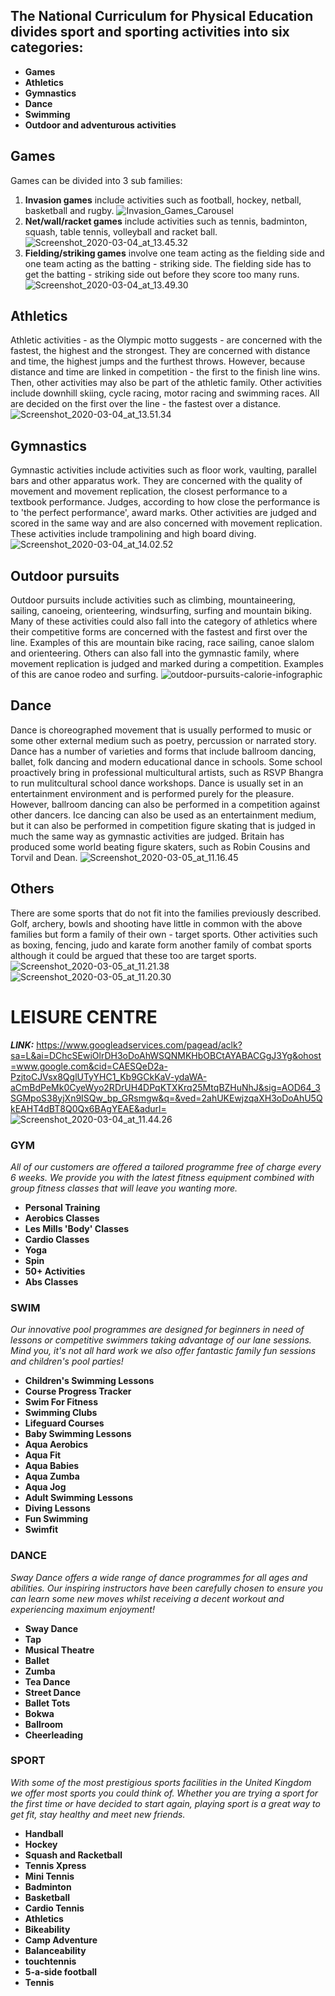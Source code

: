 ## The National Curriculum for Physical Education divides sport and sporting activities into six categories:
* **Games**
* **Athletics**
* **Gymnastics**
* **Dance**
* **Swimming**
* **Outdoor and adventurous activities**
## Games
Games can be divided into 3 sub families:
1. **Invasion games** include activities such as football, hockey, netball, basketball and rugby.
![Invasion_Games_Carousel](uploads/0260a77f54a6d470d87be3685619e67a/Invasion_Games_Carousel.jpg)
2. **Net/wall/racket games** include activities such as tennis, badminton, squash, table tennis,
volleyball and racket ball.![Screenshot_2020-03-04_at_13.45.32](uploads/1cd149adc31e1a29434576abaaba6c52/Screenshot_2020-03-04_at_13.45.32.png)
3. **Fielding/striking games** involve one team acting as the fielding side and one team acting as
the batting - striking side. The fielding side has to get the batting - striking side out before they score too many runs.
![Screenshot_2020-03-04_at_13.49.30](uploads/0ef5f66b2bb27c79c1febf041b79abd1/Screenshot_2020-03-04_at_13.49.30.png)
## Athletics
Athletic activities - as the Olympic motto suggests - are concerned with the fastest, the highest and the strongest. They are concerned with distance and time, the highest jumps and the furthest throws. However, because distance and time are linked in competition - the first to the finish line wins. Then, other activities may also be part of the athletic family. Other activities include downhill skiing, cycle racing, motor racing and swimming races. All are decided on the first over the line - the fastest over a distance.
![Screenshot_2020-03-04_at_13.51.34](uploads/ca4bea582801f0bd04df3cd06b1d1675/Screenshot_2020-03-04_at_13.51.34.png)
## Gymnastics
Gymnastic activities include activities such as floor work, vaulting, parallel bars and other apparatus work. They are concerned with the quality of movement and movement replication, the closest performance to a textbook performance. Judges, according to how close the performance is to 'the perfect performance', award marks. Other activities are judged and scored in the same way and are also concerned with movement replication. These activities include trampolining and high board diving.
![Screenshot_2020-03-04_at_14.02.52](uploads/ba3585c3ca2fd437a9efa948cc2e3d1b/Screenshot_2020-03-04_at_14.02.52.png)
## Outdoor pursuits
Outdoor pursuits include activities such as climbing, mountaineering, sailing, canoeing, orienteering, windsurfing, surfing and mountain biking. Many of these activities could also fall into the category of athletics where their competitive forms are concerned with the fastest and first over the line. Examples of this are mountain bike racing, race sailing, canoe slalom and orienteering. Others can also fall into the gymnastic family, where movement replication is judged and marked during a competition. Examples of this are canoe rodeo and surfing.
![outdoor-pursuits-calorie-infographic](uploads/bc4ea2072d9d961738b39ce2c8c376a2/outdoor-pursuits-calorie-infographic.jpg)
## Dance
Dance is choreographed movement that is usually performed to music or some other external medium such as poetry, percussion or narrated story. Dance has a number of varieties and forms that include ballroom dancing, ballet, folk dancing and modern educational dance in schools. Some school proactively bring in professional multicultural artists, such as RSVP Bhangra to run mulitcultural school dance workshops. Dance is usually set in an entertainment environment and is performed purely for the pleasure. However, ballroom dancing can also be performed in a competition against other dancers.
Ice dancing can also be used as an entertainment medium, but it can also be performed in competition figure skating that is judged in much the same way as gymnastic activities are judged. Britain has produced some world beating figure skaters, such as Robin Cousins and Torvil and Dean.
![Screenshot_2020-03-05_at_11.16.45](uploads/b61c027dcc347beac50a75c837cb6c21/Screenshot_2020-03-05_at_11.16.45.png)
## Others
There are some sports that do not fit into the families previously described. Golf, archery, bowls and shooting have little in common with the above families but form a family of their own - target sports. Other activities such as boxing, fencing, judo and karate form another family of combat sports although it could be argued that these too are target sports.
![Screenshot_2020-03-05_at_11.21.38](uploads/d389e4f270cf6ef80111e5d7fb9d19a6/Screenshot_2020-03-05_at_11.21.38.png)
![Screenshot_2020-03-05_at_11.20.30](uploads/28bc2ff13564b66877980294cb605a0d/Screenshot_2020-03-05_at_11.20.30.png)
# LEISURE CENTRE
***LINK:*** https://www.googleadservices.com/pagead/aclk?sa=L&ai=DChcSEwiOlrDH3oDoAhWSQNMKHbOBCtAYABACGgJ3Yg&ohost=www.google.com&cid=CAESQeD2a-PzjtoCJVsx8QglUTyYHC1_Kb9GCkKaV-ydaWA-aCmBdPeMk0CyeWyo2RDrUH4DPqKTXKrq25MtqBZHuNhJ&sig=AOD64_3SGMpoS38yjXn9ISQw_bp_GRsmgw&q=&ved=2ahUKEwjzqaXH3oDoAhU5QkEAHT4dBT8Q0Qx6BAgYEAE&adurl=
![Screenshot_2020-03-04_at_11.44.26](uploads/309a02dddf72078cf2a8fc31c82e1463/Screenshot_2020-03-04_at_11.44.26.png)
### GYM
*All of our customers are offered a tailored programme free of charge every 6 weeks. We provide you with the latest fitness equipment combined with group fitness classes that will leave you wanting more.*
* **Personal Training**
* **Aerobics Classes**
* **Les Mills 'Body' Classes**
* **Cardio Classes**
* **Yoga**
* **Spin**
* **50+ Activities**
* **Abs Classes**
### SWIM
*Our innovative pool programmes are designed for beginners in need of lessons or competitive swimmers taking advantage of our lane sessions. Mind you, it's not all hard work we also offer fantastic family fun sessions and children's pool parties!*
* **Children's Swimming Lessons**
* **Course Progress Tracker**
* **Swim For Fitness**
* **Swimming Clubs**
* **Lifeguard Courses**
* **Baby Swimming Lessons**
* **Aqua Aerobics**
* **Aqua Fit**
* **Aqua Babies**
* **Aqua Zumba**
* **Aqua Jog**
* **Adult Swimming Lessons**
* **Diving Lessons**
* **Fun Swimming**
* **Swimfit**
### DANCE
*Sway Dance offers a wide range of dance programmes for all ages and abilities. Our inspiring instructors have been carefully chosen to ensure you can learn some new moves whilst receiving a decent workout and experiencing maximum enjoyment!*
* **Sway Dance**
* **Tap**
* **Musical Theatre**
* **Ballet**
* **Zumba**
* **Tea Dance**
* **Street Dance**
* **Ballet Tots**
* **Bokwa**
* **Ballroom**
* **Cheerleading**
### SPORT
*With some of the most prestigious sports facilities in the United Kingdom we offer most sports you could think of. Whether you are trying a sport for the first time or have decided to start again, playing sport is a great way to get fit, stay healthy and meet new friends.*
* **Handball**
* **Hockey**
* **Squash and Racketball**
* **Tennis Xpress**
* **Mini Tennis**
* **Badminton**
* **Basketball**
* **Cardio Tennis**
* **Athletics**
* **Bikeability**
* **Camp Adventure**
* **Balanceability**
* **touchtennis**
* **5-a-side football**
* **Tennis**





